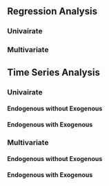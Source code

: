 ## Regression Analysis
### Univairate
### Multivariate


## Time Series Analysis
### Univairate
#### Endogenous without Exogenous
#### Endogenous with Exogenous

### Multivariate
#### Endogenous without Exogenous
#### Endogenous with Exogenous


